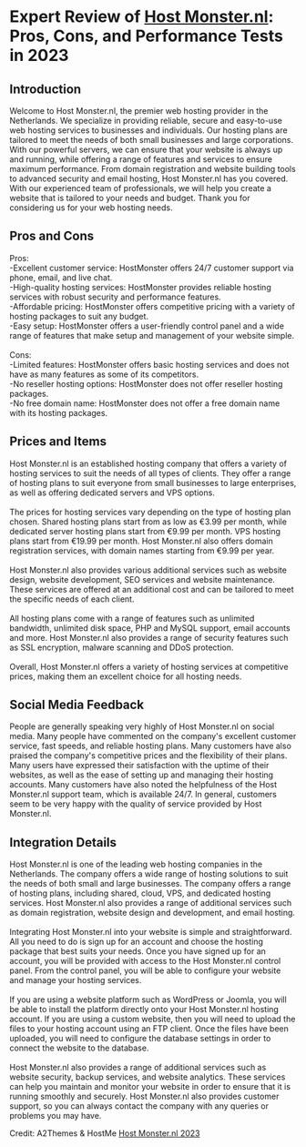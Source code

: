 <h1>Expert Review of <a href="https://a2themes.com/host-monsternl-reviews">Host Monster.nl</a>: Pros, Cons, and Performance Tests in 2023</h1>
<h2>Introduction</h2>
Welcome to Host Monster.nl, the premier web hosting provider in the Netherlands. We specialize in providing reliable, secure and easy-to-use web hosting services to businesses and individuals. Our hosting plans are tailored to meet the needs of both small businesses and large corporations. With our powerful servers, we can ensure that your website is always up and running, while offering a range of features and services to ensure maximum performance. From domain registration and website building tools to advanced security and email hosting, Host Monster.nl has you covered. With our experienced team of professionals, we will help you create a website that is tailored to your needs and budget. Thank you for considering us for your web hosting needs.
<h2>Pros and Cons</h2>
Pros:<br>-Excellent customer service: HostMonster offers 24/7 customer support via phone, email, and live chat.<br>-High-quality hosting services: HostMonster provides reliable hosting services with robust security and performance features.<br>-Affordable pricing: HostMonster offers competitive pricing with a variety of hosting packages to suit any budget.<br>-Easy setup: HostMonster offers a user-friendly control panel and a wide range of features that make setup and management of your website simple.<br><br>Cons:<br>-Limited features: HostMonster offers basic hosting services and does not have as many features as some of its competitors.<br>-No reseller hosting options: HostMonster does not offer reseller hosting packages.<br>-No free domain name: HostMonster does not offer a free domain name with its hosting packages.
<h2>Prices and Items</h2>
Host Monster.nl is an established hosting company that offers a variety of hosting services to suit the needs of all types of clients. They offer a range of hosting plans to suit everyone from small businesses to large enterprises, as well as offering dedicated servers and VPS options.<br><br>The prices for hosting services vary depending on the type of hosting plan chosen. Shared hosting plans start from as low as €3.99 per month, while dedicated server hosting plans start from €9.99 per month. VPS hosting plans start from €19.99 per month. Host Monster.nl also offers domain registration services, with domain names starting from €9.99 per year.<br><br>Host Monster.nl also provides various additional services such as website design, website development, SEO services and website maintenance. These services are offered at an additional cost and can be tailored to meet the specific needs of each client.<br><br>All hosting plans come with a range of features such as unlimited bandwidth, unlimited disk space, PHP and MySQL support, email accounts and more. Host Monster.nl also provides a range of security features such as SSL encryption, malware scanning and DDoS protection.<br><br>Overall, Host Monster.nl offers a variety of hosting services at competitive prices, making them an excellent choice for all hosting needs.
<h2>Social Media Feedback</h2>
People are generally speaking very highly of Host Monster.nl on social media. Many people have commented on the company's excellent customer service, fast speeds, and reliable hosting plans. Many customers have also praised the company's competitive prices and the flexibility of their plans. Many users have expressed their satisfaction with the uptime of their websites, as well as the ease of setting up and managing their hosting accounts. Many customers have also noted the helpfulness of the Host Monster.nl support team, which is available 24/7. In general, customers seem to be very happy with the quality of service provided by Host Monster.nl.
<h2>Integration Details</h2>
Host Monster.nl is one of the leading web hosting companies in the Netherlands. The company offers a wide range of hosting solutions to suit the needs of both small and large businesses. The company offers a range of hosting plans, including shared, cloud, VPS, and dedicated hosting services. Host Monster.nl also provides a range of additional services such as domain registration, website design and development, and email hosting.<br><br>Integrating Host Monster.nl into your website is simple and straightforward. All you need to do is sign up for an account and choose the hosting package that best suits your needs. Once you have signed up for an account, you will be provided with access to the Host Monster.nl control panel. From the control panel, you will be able to configure your website and manage your hosting services.<br><br>If you are using a website platform such as WordPress or Joomla, you will be able to install the platform directly onto your Host Monster.nl hosting account. If you are using a custom website, then you will need to upload the files to your hosting account using an FTP client. Once the files have been uploaded, you will need to configure the database settings in order to connect the website to the database.<br><br>Host Monster.nl also provides a range of additional services such as website security, backup services, and website analytics. These services can help you maintain and monitor your website in order to ensure that it is running smoothly and securely. Host Monster.nl also provides customer support, so you can always contact the company with any queries or problems you may have.
<p>Credit: A2Themes & HostMe <a href="https://a2themes.com/host-monsternl-reviews">Host Monster.nl 2023</a></p>